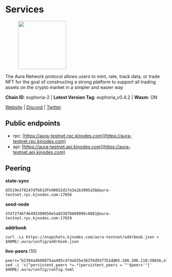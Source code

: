 # Services

<figure><img src="https://raw.githubusercontent.com/kj89/testnet_manuals/main/pingpub/logos/aura.png" width="150" alt=""><figcaption></figcaption></figure>

The Aura Network protocol allows users to mint, rate, track data,  or trade NFT for the goal of constructing a strong platform to  support all trading assets on the crypto market in a simpler and easier way

**Chain ID**: euphoria-2 | **Latest Version Tag**: euphoria_v0.4.2 | **Wasm**: ON

[Website](https://aura.network) | [Discord](https://discord.gg/hpvF5QcWRf) | [Twitter](https://twitter.com/AuraNetworkHQ)


## Public endpoints

* rpc: [https://aura-testnet.rpc.kjnodes.com](https://aura-testnet.rpc.kjnodes.com)
* api: [https://aura-testnet.api.kjnodes.com](https://aura-testnet.api.kjnodes.com)

## Peering

**state-sync**

```
d5519e378247dfb61dfe90652d1fe3e2b3005a5b@aura-testnet.rpc.kjnodes.com:17656
```

**seed-node**

```
3f472746f46493309650e5a033076689996c8881@aura-testnet.rpc.kjnodes.com:17659
```

**addrbook**
```
curl -Ls https://snapshots.kjnodes.com/aura-testnet/addrbook.json > $HOME/.aura/config/addrbook.json
```

**live-peers** (10)
```
peers="b2394ad608075aa405cdf4ab55e36376d93f7b1d@65.108.206.118:56656,e7d497959ae94823a70fc4c1c7fe2bc31b2ead57@135.181.143.48:28656,e874935eee84c8313dbb52ba497aed2d8d1f1245@65.108.237.231:27656,d5519e378247dfb61dfe90652d1fe3e2b3005a5b@65.109.68.190:17656,f4047b504d4d5faa47a9044ab48bd29837051d79@5.161.141.144:26656,5b2758dfcbcbc19b9a0ee04c09008b67c98cd7d9@162.244.35.40:24656,2e1407476ad3566eb11ac92ad1df4782c7ba83dd@18.143.61.108:26656,7cad1bcb2ad777dba21840832341f2ce14bae1a5@5.75.174.126:26656,0770c2687cc34d59ca62270960d3ffcad6e42cf8@65.108.233.44:21656,7812205773ac30f3d47200ac2391c79896c60135@54.254.220.113:26656"
sed -i 's|^persistent_peers *=.*|persistent_peers = "'$peers'"|' $HOME/.aura/config/config.toml
```
